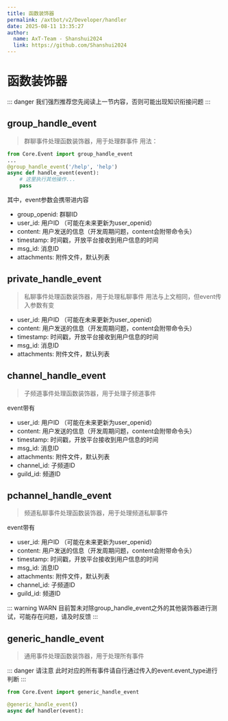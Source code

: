 ```yaml
---
title: 函数装饰器
permalink: /axtbot/v2/Developer/handler
date: 2025-08-11 13:35:27
author:
  name: AxT-Team - Shanshui2024
  link: https://github.com/Shanshui2024
---
```

# 函数装饰器

::: danger
我们强烈推荐您先阅读上一节内容，否则可能出现知识衔接问题
:::

## group_handle_event
> 群聊事件处理函数装饰器，用于处理群事件
用法：
```python
from Core.Event import group_handle_event
...
@group_handle_event('/help', 'help')
async def handle_event(event):
    # 这里执行其他操作...
    pass
```
其中，event参数会携带进内容

- group_openid: 群聊ID
- user_id: 用户ID （可能在未来更新为user_openid）
- content: 用户发送的信息（开发周期问题，content会附带命令头）
- timestamp: 时间戳，开放平台接收到用户信息的时间
- msg_id: 消息ID
- attachments: 附件文件，默认列表



## private_handle_event
> 私聊事件处理函数装饰器，用于处理私聊事件
用法与上文相同，但event传入参数有变

- user_id: 用户ID （可能在未来更新为user_openid）
- content: 用户发送的信息（开发周期问题，content会附带命令头）
- timestamp: 时间戳，开放平台接收到用户信息的时间
- msg_id: 消息ID
- attachments: 附件文件，默认列表

## channel_handle_event
> 子频道事件处理函数装饰器，用于处理子频道事件

event带有

- user_id: 用户ID （可能在未来更新为user_openid）
- content: 用户发送的信息（开发周期问题，content会附带命令头）
- timestamp: 时间戳，开放平台接收到用户信息的时间
- msg_id: 消息ID
- attachments: 附件文件，默认列表
- channel_id: 子频道ID
- guild_id: 频道ID

## pchannel_handle_event
> 频道私聊事件处理函数装饰器，用于处理频道私聊事件

event带有

- user_id: 用户ID （可能在未来更新为user_openid）
- content: 用户发送的信息（开发周期问题，content会附带命令头）
- timestamp: 时间戳，开放平台接收到用户信息的时间
- msg_id: 消息ID
- attachments: 附件文件，默认列表
- channel_id: 子频道ID
- guild_id: 频道ID

::: warning WARN
目前暂未对除group_handle_event之外的其他装饰器进行测试，可能存在问题，请及时反馈
:::

## generic_handle_event
> 通用事件处理函数装饰器，用于处理所有事件

::: danger 请注意
此时对应的所有事件请自行通过传入的event.event_type进行判断
:::

```python
from Core.Event import generic_handle_event

@generic_handle_event()
async def handler(event):
```